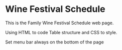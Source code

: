 # Wine Festival Schedule

<p>This is the Family Wine Festival Schedule web page.</p>
<p>Using HTML to code Table structure and CSS to style.</p>
<p>Set menu bar always on the bottom of the page</p>  
